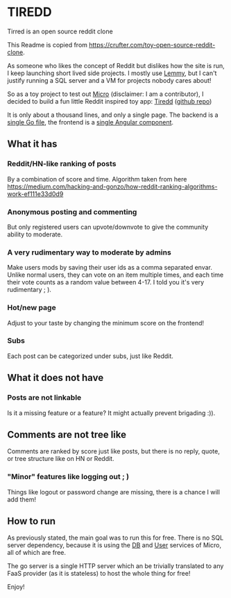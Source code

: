 # TIREDD

Tirred is an open source reddit clone

This Readme is copied from https://crufter.com/toy-open-source-reddit-clone.

As someone who likes the concept of Reddit but dislikes how the site is run, I keep launching short lived side projects.
I mostly use [Lemmy](https://github.com/LemmyNet/lemmy), but I can't justify running a SQL server and a VM for projects nobody cares about!

So as a toy project to test out [Micro](https://m3o.com) (disclaimer: I am a contributor), I decided to build a fun little Reddit inspired toy app: [Tiredd](tiredd.org) ([github repo](https://github.com/crufter/tiredd))

It is only about a thousand lines, and only a single page. The backend is a [single Go file](https://github.com/crufter/tiredd/blob/master/main.go), the frontend is a [single Angular component](https://github.com/crufter/tiredd/blob/master/tiredd/src/app/app.component.ts).

## What it has

### Reddit/HN-like ranking of posts

By a combination of score and time. Algorithm taken from here https://medium.com/hacking-and-gonzo/how-reddit-ranking-algorithms-work-ef111e33d0d9

### Anonymous posting and commenting

But only registered users can upvote/downvote to give the community ability to moderate.

### A very rudimentary way to moderate by admins

Make users mods by saving their user ids as a comma separated envar. Unlike normal users, they can vote on an item multiple times, and each time their vote counts as a random value between 4-17. I told you it's very rudimentary ; ).

### Hot/new page

Adjust to your taste by changing the minimum score on the frontend!

### Subs

Each post can be categorized under subs, just like Reddit.

## What it does not have

### Posts are not linkable

Is it a missing feature or a feature? It might actually prevent brigading :)).

## Comments are not tree like

Comments are ranked by score just like posts, but there is no reply, quote, or tree structure like on HN or Reddit.

### "Minor" features like logging out ; )

Things like logout or password change are missing, there is a chance I will add them!

## How to run

As previously stated, the main goal was to run this for free. There is no SQL server dependency, because it is using the [DB](https://m3o.com.db) and [User](https://m3o.com.user) services of Micro, all of which are free.

The go server is a single HTTP server which an be trivially translated to any FaaS provider (as it is stateless) to host the whole thing for free!

Enjoy!